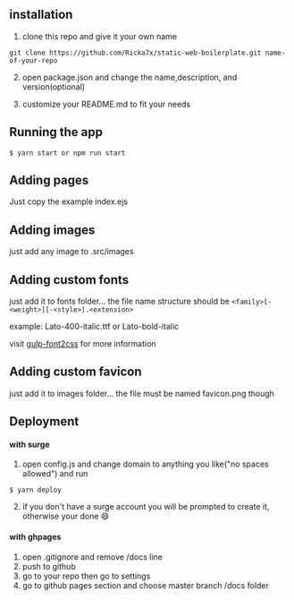 ## installation

1.  clone this repo and give it your own name

```
git clone https://github.com/Ricka7x/static-web-boilerplate.git name-of-your-repo
```

2.  open package.json and change the name,description, and version(optional)

3.  customize your README.md to fit your needs

## Running the app

```
$ yarn start or npm run start
```

## Adding pages

Just copy the example index.ejs

## Adding images

just add any image to .src/images

## Adding custom fonts

just add it to fonts folder... the file name structure should be `<family>[-<weight>][-<style>].<extension>`

example: Lato-400-italic.ttf or Lato-bold-italic

visit [gulp-font2css](https://github.com/goblindegook/gulp-font2css/blob/master/README.md) for more information

## Adding custom favicon

just add it to images folder... the file must be named favicon.png though

## Deployment

#### with surge

1.  open config.js and change domain to anything you like("no spaces allowed") and run

```
$ yarn deploy
```

2.  if you don't have a surge account you will be prompted to create it, otherwise your done :smile:

#### with ghpages

1.  open .gitignore and remove /docs line
2.  push to github
3.  go to your repo then go to settings
4.  go to github pages section and choose master branch /docs folder
